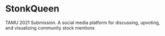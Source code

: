 # StonkQueen
TAMU 2021 Submission. A social media platform for discussing, upvoting, and visualizing community stock mentions
